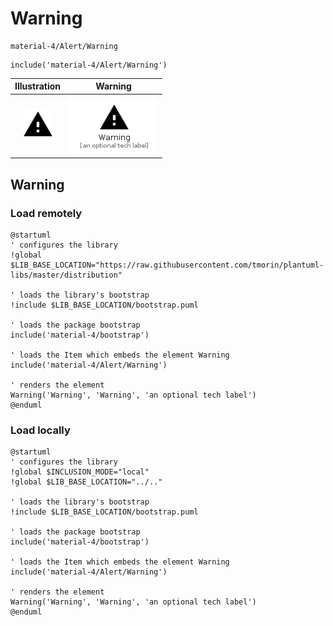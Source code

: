 # Warning


```text
material-4/Alert/Warning
```

```text
include('material-4/Alert/Warning')
```



| Illustration | Warning |
| :---: | :---: |
| ![illustration for Illustration](../../material-4/Alert/Warning.png) | ![illustration for Warning](../../material-4/Alert/Warning.Local.png) |




## Warning

### Load remotely
```plantuml
@startuml
' configures the library
!global $LIB_BASE_LOCATION="https://raw.githubusercontent.com/tmorin/plantuml-libs/master/distribution"

' loads the library's bootstrap
!include $LIB_BASE_LOCATION/bootstrap.puml

' loads the package bootstrap
include('material-4/bootstrap')

' loads the Item which embeds the element Warning
include('material-4/Alert/Warning')

' renders the element
Warning('Warning', 'Warning', 'an optional tech label')
@enduml
```

### Load locally
```plantuml
@startuml
' configures the library
!global $INCLUSION_MODE="local"
!global $LIB_BASE_LOCATION="../.."

' loads the library's bootstrap
!include $LIB_BASE_LOCATION/bootstrap.puml

' loads the package bootstrap
include('material-4/bootstrap')

' loads the Item which embeds the element Warning
include('material-4/Alert/Warning')

' renders the element
Warning('Warning', 'Warning', 'an optional tech label')
@enduml
```

